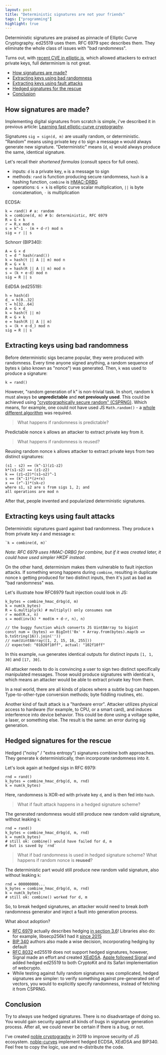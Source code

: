 ```yaml
---
layout: post
title: "Deterministic signatures are not your friends"
tags: ["programming"]
highlight: true
---
```


Deterministic signatures are praised as pinnacle of Elliptic Curve Cryptography.
ed25519 uses them. RFC 6979 spec describes them.
They eliminate the whole class of issues with "bad randomness".

Turns out, with [recent CVE in elliptic.js](https://github.com/indutny/elliptic/security/advisories/GHSA-vjh7-7g9h-fjfh),
which allowed attackers to extract private keys, full determinism is not great.

- [How signatures are made?](#how-signatures-are-made)
- [Extracting keys using bad randomness](#extracting-keys-using-bad-randomness)
- [Extracting keys using fault attacks](#extracting-keys-using-fault-attacks)
- [Hedged signatures for the rescue](#hedged-signatures-for-the-rescue)
- [Conclusion](#conclusion)

## How signatures are made?

Implementing digital signatures from scratch is simple,
i've described it in previous article: [Learning fast elliptic-curve cryptography](https://paulmillr.com/posts/noble-secp256k1-fast-ecc/).

Signatures `sig = sign(d, m)` are usually random, or deterministic.
"Random" means using private key `d` to sign a message `m` would always generate new signature.
"Deterministic" means (`d`, `m`) would always produce the same, identical signature.

Let's recall their _shortened formulas_ (consult specs for full ones).

- inputs: `d` is a private key, `m` is a message to sign
- methods: `rand` is function producing secure randomness, `hash` is a hashing function,
  `combine` is [HMAC-DRBG](https://en.wikipedia.org/wiki/NIST_SP_800-90A)
- operations: `G × k` is elliptic curve scalar multiplication, `||` is byte concatenation, `⋅` is multiplication

ECDSA:

    k = rand() # a: random
    k = combine(d, m) # b: deterministic, RFC 6979
    R = G × k
    r = R.x mod n
    s = k^-1 ⋅ (m + d⋅r) mod n
    sig = r || s

Schnorr (BIP340):

    A = G × d
    t = d ^ hash(rand())
    k = hash(t || A || m) mod n
    R = G × k
    e = hash(R || A || m) mod n
    s = (k + e⋅d) mod n
    sig = R || s

EdDSA (ed25519):

    h = hash(d)
    d_ = h[0..32]
    t = h[32..64]
    A = G × d_
    k = hash(t || m)
    R = G × k
    e = hash(R || A || m)
    s = (k + e⋅d_) mod n
    sig = R || s

## Extracting keys using bad randomness

Before deterministic sigs became popular, they were produced with randomness.
Every time anyone signed anything, a random sequence of bytes `k` (also known as "nonce") was generated.
Then, `k` was used to produce a signature:

    k = rand()

However, "random generation of k" is non-trivial task.
In short, random k must always be **unpredictable** and **not previously used**.
This could be achieved using ["cryptographically secure random" (CSPRNG)](https://en.wikipedia.org/wiki/Cryptographically_secure_pseudorandom_number_generator).
Which means, for example, one could not have used JS `Math.random()` - a
[whole different algorithm](https://developer.mozilla.org/en-US/docs/Web/API/Crypto/getRandomValues)
was required.

> What happens if randomness is predictable?

Predictable nonce `k` allows an attacker to extract private key from it.

> What happens if randomness is reused?

Reusing random nonce `k` allows attacker to extract private keys from two distinct signatures:

    (s1 - s2) == (k^-1)(z1-z2)
    k*(s1-s2) == (z1-z2)
    k == (z1−z2)*(s1−s2)^-1
    s == (k^-1)*(z+rx)
    x == (r^-1)*(sk−z)
    where s1, s2 are s from sigs 1, 2; and
    all operations are mod n

After that, people invented and popularized deterministic signatures.

## Extracting keys using fault attacks

Deterministic signatures guard against bad randomness.
They produce `k` from private key `d` and message `m`:

    `k = combine(d, m)`

_Note: RFC 6979 uses HMAC-DRBG for combine, but if it was created later, it could have used simpler HKDF instead._

On the other hand, determinism makes them vulnerable to fault injection attacks.
If something wrong happens during `combine`, resulting in duplicate nonce `k`
getting produced for two distinct inputs, then it's just as bad as "bad randomness"
was.

Let's illustrate how RFC6979 fault injection could look in JS:

    k_bytes = combine_hmac_drbg(d, m)
    k = num(k_bytes)
    R = G.multiply(k) # multiply() only consumes num
    r = mod(R.x, n)
    s = mod(inv(k) * mod(m + d⋅r, n), n)

    // the buggy function which converts JS Uint8Array to bigint
    const num = (bytes) => BigInt('0x' + Array.from(bytes).map(b => b.toString(16)).join(''))
    // num(Uint8Array([1, 2, 15, 16, 255]))
    // expected: "01020f10ff", actual: "102f10ff"

In this example, `num` generates identical outputs for distinct inputs `[1, 1, 30]` and `[17, 30]`.

All attacker needs to do is convincing a user to sign two distinct specifically manipulated messages.
Those would produce signatures with identical `k`, which means an attacker would be able to
extract private key from them.

In a real world, there are all kinds of places where a subtle bug can happen.
Type-to-other-type conversion methods; byte fiddling routines, etc.

Another kind of fault attack is a "hardware error".
Attacker utilizes physical access to hardware (for example, to CPU, or a smart card),
and induces interference into device behavior.
This could be done using a voltage spike, a laser, or something else.
The result is the same: an error during sig generation.

## Hedged signatures for the rescue

Hedged ("noisy" / "extra entropy") signatures combine both approaches.
They generate k deterministically, then incorporate randomness into it.

Let's look again at hedged sigs in RFC 6979:

    rnd = rand()
    k_bytes = combine_hmac_drbg(d, m, rnd)
    k = num(k_bytes)

Here, randomness is XOR-ed with private key `d`, and is then fed into `hash`.

> What if fault attack happens in a hedged signature scheme?

The generated randomness would still produce new random valid signature,
without leaking `k`:

    rnd = rand()
    k_bytes = combine_hmac_drbg(d, m, rnd)
    k = num(k_bytes)
    # still ok: combine() would have failed for d, m
    # but is saved by `rnd`

> What if bad randomness is used in hedged signature scheme?
> What happens if random nonce is **reused**?

The deterministic part would still produce new random valid signature,
also without leaking `k`:

    rnd = 000000000...
    k_bytes = combine_hmac_drbg(d, m, rnd)
    k = num(k_bytes)
    # still ok: combine() worked for d, m

So, to break hedged signatures, an attacker would need to break _both_ randomness
generator and inject a fault into generation process.

What about adoption?

- [RFC 6979](https://datatracker.ietf.org/doc/html/rfc6979) actually describes hedging [in section 3.6](https://datatracker.ietf.org/doc/html/rfc6979#section-3.6)! Libraries also do: for example, libsecp256k1 had it [since 2015](https://github.com/bitcoin-core/secp256k1/pull/229)
- [BIP 340](https://github.com/bitcoin/bips/blob/master/bip-0340.mediawiki) authors also made a wise decision, incorporating hedging by default
- [RFC 8032](https://datatracker.ietf.org/doc/html/rfc8032) ed25519 does not support hedged signatures, however,
  Signal made an effort and created [XEdDSA](https://signal.org/docs/specifications/xeddsa/).
  [Apple followed Signal](<https://developer.apple.com/documentation/cryptokit/curve25519/signing/privatekey/signature(for:)>)
  and added hedged ed25519 to both CryptoKit and its Safari implementation of webcrypto.
- While testing against fully random signatures was complicated, hedged signatures are simpler:
  to verify something against pre-generated set of vectors, you would to explicitly specify randomness,
  instead of fetching it from CSPRNG.

## Conclusion

Try to always use hedged signatures. There is no disadvantage of doing so.
You would gain security against all kinds of bugs in signature generation process.
After all, we could never be certain if there is a bug, or not.

I've created [noble cryptography](https://paulmillr.com/noble/) in 2019
to improve security of JS ecosystem.
[noble-curves](https://github.com/paulmillr/noble-curves) implement
hedged ECDSA, XEdDSA and BIP340.
Feel free to copy the logic, use and re-distribute the code.
